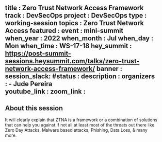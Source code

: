 
title        : Zero Trust Network Access Framework
track        : DevSecOps
project      : DevSecOps
type         : working-session
topics       : Zero Trust Network Access
featured     :
event        : mini-summit
when_year    : 2022
when_month   : Jul
when_day     : Mon
when_time    : WS-17-18
hey_summit   : https://post-summit-sessions.heysummit.com/talks/zero-trust-network-access-framework/
banner       : 
session_slack:
#status      : 
description  :
organizers   :
    - Jude Pereira       
youtube_link : 
zoom_link    :  
---

## About this session
It will clearly explain that ZTNA is a framework or a combination of solutions that can help you against if not all at least most of the threats out there like Zero Day Attacks, Malware based attacks, Phishing, Data Loss, & many more. 
